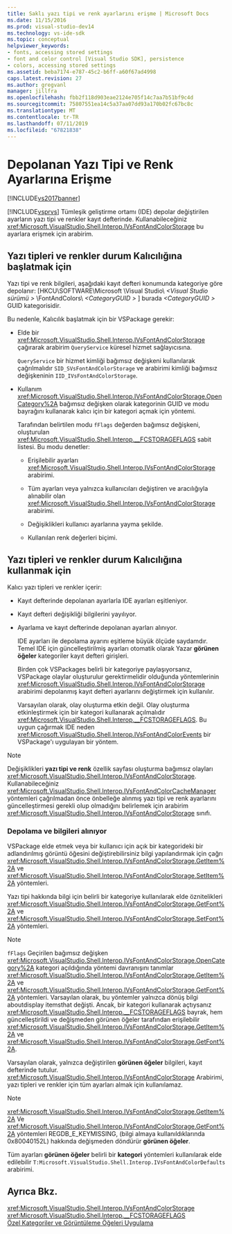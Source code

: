 ```yaml
---
title: Saklı yazı tipi ve renk ayarlarını erişme | Microsoft Docs
ms.date: 11/15/2016
ms.prod: visual-studio-dev14
ms.technology: vs-ide-sdk
ms.topic: conceptual
helpviewer_keywords:
- fonts, accessing stored settings
- font and color control [Visual Studio SDK], persistence
- colors, accessing stored settings
ms.assetid: beba7174-e787-45c2-b6ff-a60f67ad4998
caps.latest.revision: 27
ms.author: gregvanl
manager: jillfra
ms.openlocfilehash: fbb2f118d903eae2124e705f14c7aa7b51bf9c4d
ms.sourcegitcommit: 75807551ea14c5a37aa07dd93a170b02fc67bc8c
ms.translationtype: MT
ms.contentlocale: tr-TR
ms.lasthandoff: 07/11/2019
ms.locfileid: "67821838"
---
```

# <a name="accessing-stored-font-and-color-settings"></a>Depolanan Yazı Tipi ve Renk Ayarlarına Erişme
[!INCLUDE[vs2017banner](../includes/vs2017banner.md)]

[!INCLUDE[vsprvs](../includes/vsprvs-md.md)] Tümleşik geliştirme ortamı (IDE) depolar değiştirilen ayarların yazı tipi ve renkler kayıt defterinde. Kullanabileceğiniz <xref:Microsoft.VisualStudio.Shell.Interop.IVsFontAndColorStorage> bu ayarlara erişmek için arabirim.  
  
## <a name="to-initiate-state-persistence-of-fonts-and-colors"></a>Yazı tipleri ve renkler durum Kalıcılığına başlatmak için  
 Yazı tipi ve renk bilgileri, aşağıdaki kayıt defteri konumunda kategoriye göre depolanır: [HKCU\SOFTWARE\Microsoft \Visual Studio\\ *\<Visual Studio sürümü >* \FontAndColors\\  *\<CategoryGUID >* ] burada  *\<CategoryGUID >* GUID kategorisidir.  
  
 Bu nedenle, Kalıcılık başlatmak için bir VSPackage gerekir:  
  
- Elde bir <xref:Microsoft.VisualStudio.Shell.Interop.IVsFontAndColorStorage> çağırarak arabirim `QueryService` küresel hizmet sağlayıcısına.  
  
     `QueryService` bir hizmet kimliği bağımsız değişkeni kullanılarak çağrılmalıdır `SID_SVsFontAndColorStorage` ve arabirimi kimliği bağımsız değişkeninin `IID_IVsFontAndColorStorage`.  
  
- Kullanım <xref:Microsoft.VisualStudio.Shell.Interop.IVsFontAndColorStorage.OpenCategory%2A> bağımsız değişken olarak kategorinin GUID ve modu bayrağını kullanarak kalıcı için bir kategori açmak için yöntemi.  
  
  Tarafından belirtilen modu `fFlags` değerden bağımsız değişkeni, oluşturulan <xref:Microsoft.VisualStudio.Shell.Interop.__FCSTORAGEFLAGS> sabit listesi. Bu modu denetler:  

  - Erişilebilir ayarları <xref:Microsoft.VisualStudio.Shell.Interop.IVsFontAndColorStorage> arabirimi.  

  - Tüm ayarları veya yalnızca kullanıcıları değiştiren ve aracılığıyla alınabilir olan <xref:Microsoft.VisualStudio.Shell.Interop.IVsFontAndColorStorage> arabirimi.  

  - Değişiklikleri kullanıcı ayarlarına yayma şekilde.  

  - Kullanılan renk değerleri biçimi.  

## <a name="to-use-state-persistence-of-fonts-and-colors"></a>Yazı tipleri ve renkler durum Kalıcılığına kullanmak için  
 Kalıcı yazı tipleri ve renkler içerir:  
  
- Kayıt defterinde depolanan ayarlarla IDE ayarları eşitleniyor.  
  
- Kayıt defteri değişikliği bilgilerini yayılıyor.  
  
- Ayarlama ve kayıt defterinde depolanan ayarları alınıyor.  
  
  IDE ayarları ile depolama ayarını eşitleme büyük ölçüde saydamdır. Temel IDE için güncelleştirilmiş ayarları otomatik olarak Yazar **görünen öğeler** kategoriler kayıt defteri girişleri.  
  
  Birden çok VSPackages belirli bir kategoriye paylaşıyorsanız, VSPackage olaylar oluşturulur gerektirmelidir olduğunda yöntemlerinin <xref:Microsoft.VisualStudio.Shell.Interop.IVsFontAndColorStorage> arabirimi depolanmış kayıt defteri ayarlarını değiştirmek için kullanılır.  
  
  Varsayılan olarak, olay oluşturma etkin değil. Olay oluşturma etkinleştirmek için bir kategori kullanarak açılmalıdır <xref:Microsoft.VisualStudio.Shell.Interop.__FCSTORAGEFLAGS>. Bu uygun çağırmak IDE neden <xref:Microsoft.VisualStudio.Shell.Interop.IVsFontAndColorEvents> bir VSPackage'ı uygulayan bir yöntem.  
  
> [!NOTE]
> Değişiklikleri **yazı tipi ve renk** özellik sayfası oluşturma bağımsız olayları <xref:Microsoft.VisualStudio.Shell.Interop.IVsFontAndColorStorage>. Kullanabileceğiniz <xref:Microsoft.VisualStudio.Shell.Interop.IVsFontAndColorCacheManager> yöntemleri çağrılmadan önce önbelleğe alınmış yazı tipi ve renk ayarlarını güncelleştirmesi gerekli olup olmadığını belirlemek için arabirim <xref:Microsoft.VisualStudio.Shell.Interop.IVsFontAndColorStorage> sınıfı.  
  
### <a name="storing-and-retrieving-information"></a>Depolama ve bilgileri alınıyor  
 VSPackage elde etmek veya bir kullanıcı için açık bir kategorideki bir adlandırılmış görüntü öğesini değiştirebilirsiniz bilgi yapılandırmak için çağrı <xref:Microsoft.VisualStudio.Shell.Interop.IVsFontAndColorStorage.GetItem%2A> ve <xref:Microsoft.VisualStudio.Shell.Interop.IVsFontAndColorStorage.SetItem%2A> yöntemleri.  
  
 Yazı tipi hakkında bilgi için belirli bir kategoriye kullanılarak elde öznitelikleri <xref:Microsoft.VisualStudio.Shell.Interop.IVsFontAndColorStorage.GetFont%2A> ve <xref:Microsoft.VisualStudio.Shell.Interop.IVsFontAndColorStorage.SetFont%2A> yöntemleri.  
  
> [!NOTE]
> `fFlags` Geçirilen bağımsız değişken <xref:Microsoft.VisualStudio.Shell.Interop.IVsFontAndColorStorage.OpenCategory%2A> kategori açıldığında yöntemi davranışını tanımlar <xref:Microsoft.VisualStudio.Shell.Interop.IVsFontAndColorStorage.GetItem%2A> ve <xref:Microsoft.VisualStudio.Shell.Interop.IVsFontAndColorStorage.GetFont%2A> yöntemleri. Varsayılan olarak, bu yöntemler yalnızca dönüş bilgi aboutdisplay itemsthat değişti. Ancak, bir kategori kullanarak açtıysanız <xref:Microsoft.VisualStudio.Shell.Interop.__FCSTORAGEFLAGS> bayrak, hem güncelleştirildi ve değişmeden görünen öğeler tarafından erişilebilir <xref:Microsoft.VisualStudio.Shell.Interop.IVsFontAndColorStorage.GetItem%2A> ve <xref:Microsoft.VisualStudio.Shell.Interop.IVsFontAndColorStorage.GetFont%2A>.  
  
 Varsayılan olarak, yalnızca değiştirilen **görünen öğeler** bilgileri, kayıt defterinde tutulur. <xref:Microsoft.VisualStudio.Shell.Interop.IVsFontAndColorStorage> Arabirimi, yazı tipleri ve renkler için tüm ayarları almak için kullanılamaz.  
  
> [!NOTE]
> <xref:Microsoft.VisualStudio.Shell.Interop.IVsFontAndColorStorage.GetItem%2A> Ve <xref:Microsoft.VisualStudio.Shell.Interop.IVsFontAndColorStorage.GetFont%2A> yöntemleri REGDB_E_KEYMISSING, (bilgi almaya kullanıldıklarında 0x80040152L) hakkında değişmeden döndürür **görünen öğeler**.  
  
 Tüm ayarları **görünen öğeler** belirli bir **kategori** yöntemleri kullanılarak elde edilebilir `T:Microsoft.VisualStudio.Shell.Interop.IVsFontAndColorDefaults` arabirimi.  
  
## <a name="see-also"></a>Ayrıca Bkz.  
 <xref:Microsoft.VisualStudio.Shell.Interop.IVsFontAndColorStorage>   
 <xref:Microsoft.VisualStudio.Shell.Interop.__FCSTORAGEFLAGS>   
 [Özel Kategoriler ve Görüntüleme Öğeleri Uygulama](../extensibility/implementing-custom-categories-and-display-items.md)
